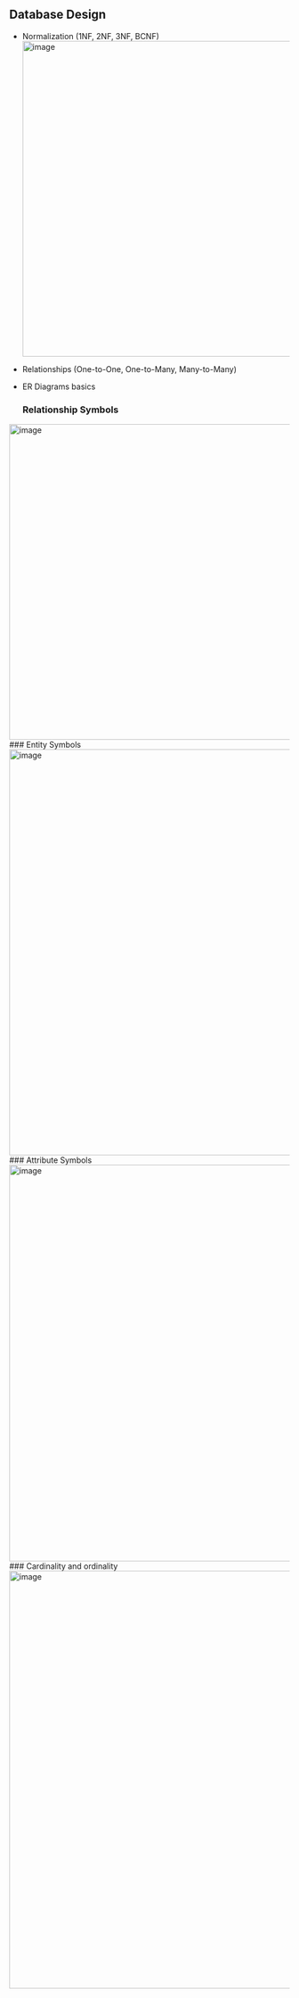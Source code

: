## Database Design
- Normalization (1NF, 2NF, 3NF, BCNF)
  <img width="1243" height="566" alt="image" src="https://github.com/user-attachments/assets/deb63fa5-4d6f-4a31-8482-b42926302779" />

- Relationships (One-to-One, One-to-Many, Many-to-Many)
- ER Diagrams basics
  
  ### Relationship Symbols
 <img width="986" height="566" alt="image" src="https://github.com/user-attachments/assets/9ae5fb93-63fc-4406-8369-e20a78f419d4" />
  ### Entity Symbols 
 <img width="806" height="728" alt="image" src="https://github.com/user-attachments/assets/e698a762-30df-41ec-b206-16ada017aab5" />
  ### Attribute Symbols
 <img width="693" height="711" alt="image" src="https://github.com/user-attachments/assets/e18f3d25-58ad-4e26-8f71-35fab9d7a87d" />
  ### Cardinality and ordinality
 <img width="985" height="749" alt="image" src="https://github.com/user-attachments/assets/4f976c2d-d045-4202-8124-2edf9f52e60e" />
